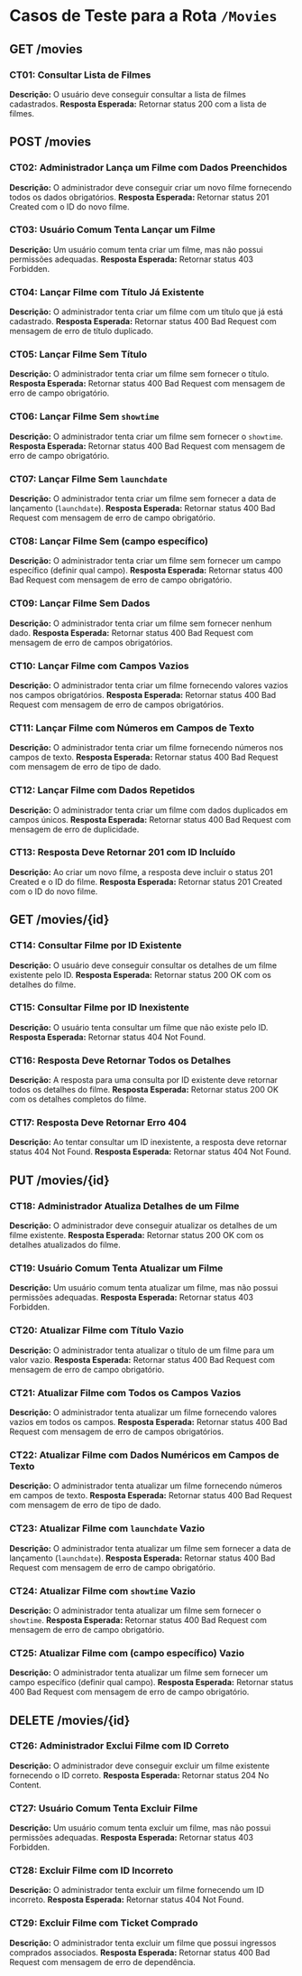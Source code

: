 # Casos de Teste para a Rota `/Movies`

## GET /movies

### CT01: Consultar Lista de Filmes
**Descrição:** O usuário deve conseguir consultar a lista de filmes cadastrados.
**Resposta Esperada:** Retornar status 200 com a lista de filmes.

## POST /movies

### CT02: Administrador Lança um Filme com Dados Preenchidos
**Descrição:** O administrador deve conseguir criar um novo filme fornecendo todos os dados obrigatórios.
**Resposta Esperada:** Retornar status 201 Created com o ID do novo filme.

### CT03: Usuário Comum Tenta Lançar um Filme
**Descrição:** Um usuário comum tenta criar um filme, mas não possui permissões adequadas.
**Resposta Esperada:** Retornar status 403 Forbidden.

### CT04: Lançar Filme com Título Já Existente
**Descrição:** O administrador tenta criar um filme com um título que já está cadastrado.
**Resposta Esperada:** Retornar status 400 Bad Request com mensagem de erro de título duplicado.

### CT05: Lançar Filme Sem Título
**Descrição:** O administrador tenta criar um filme sem fornecer o título.
**Resposta Esperada:** Retornar status 400 Bad Request com mensagem de erro de campo obrigatório.

### CT06: Lançar Filme Sem `showtime`
**Descrição:** O administrador tenta criar um filme sem fornecer o `showtime`.
**Resposta Esperada:** Retornar status 400 Bad Request com mensagem de erro de campo obrigatório.

### CT07: Lançar Filme Sem `launchdate`
**Descrição:** O administrador tenta criar um filme sem fornecer a data de lançamento (`launchdate`).
**Resposta Esperada:** Retornar status 400 Bad Request com mensagem de erro de campo obrigatório.

### CT08: Lançar Filme Sem (campo específico)
**Descrição:** O administrador tenta criar um filme sem fornecer um campo específico (definir qual campo).
**Resposta Esperada:** Retornar status 400 Bad Request com mensagem de erro de campo obrigatório.

### CT09: Lançar Filme Sem Dados
**Descrição:** O administrador tenta criar um filme sem fornecer nenhum dado.
**Resposta Esperada:** Retornar status 400 Bad Request com mensagem de erro de campos obrigatórios.

### CT10: Lançar Filme com Campos Vazios
**Descrição:** O administrador tenta criar um filme fornecendo valores vazios nos campos obrigatórios.
**Resposta Esperada:** Retornar status 400 Bad Request com mensagem de erro de campos obrigatórios.

### CT11: Lançar Filme com Números em Campos de Texto
**Descrição:** O administrador tenta criar um filme fornecendo números nos campos de texto.
**Resposta Esperada:** Retornar status 400 Bad Request com mensagem de erro de tipo de dado.

### CT12: Lançar Filme com Dados Repetidos
**Descrição:** O administrador tenta criar um filme com dados duplicados em campos únicos.
**Resposta Esperada:** Retornar status 400 Bad Request com mensagem de erro de duplicidade.

### CT13: Resposta Deve Retornar 201 com ID Incluído
**Descrição:** Ao criar um novo filme, a resposta deve incluir o status 201 Created e o ID do filme.
**Resposta Esperada:** Retornar status 201 Created com o ID do novo filme.

## GET /movies/{id}

### CT14: Consultar Filme por ID Existente
**Descrição:** O usuário deve conseguir consultar os detalhes de um filme existente pelo ID.
**Resposta Esperada:** Retornar status 200 OK com os detalhes do filme.

### CT15: Consultar Filme por ID Inexistente
**Descrição:** O usuário tenta consultar um filme que não existe pelo ID.
**Resposta Esperada:** Retornar status 404 Not Found.

### CT16: Resposta Deve Retornar Todos os Detalhes
**Descrição:** A resposta para uma consulta por ID existente deve retornar todos os detalhes do filme.
**Resposta Esperada:** Retornar status 200 OK com os detalhes completos do filme.

### CT17: Resposta Deve Retornar Erro 404
**Descrição:** Ao tentar consultar um ID inexistente, a resposta deve retornar status 404 Not Found.
**Resposta Esperada:** Retornar status 404 Not Found.

## PUT /movies/{id}

### CT18: Administrador Atualiza Detalhes de um Filme
**Descrição:** O administrador deve conseguir atualizar os detalhes de um filme existente.
**Resposta Esperada:** Retornar status 200 OK com os detalhes atualizados do filme.

### CT19: Usuário Comum Tenta Atualizar um Filme
**Descrição:** Um usuário comum tenta atualizar um filme, mas não possui permissões adequadas.
**Resposta Esperada:** Retornar status 403 Forbidden.

### CT20: Atualizar Filme com Título Vazio
**Descrição:** O administrador tenta atualizar o título de um filme para um valor vazio.
**Resposta Esperada:** Retornar status 400 Bad Request com mensagem de erro de campo obrigatório.

### CT21: Atualizar Filme com Todos os Campos Vazios
**Descrição:** O administrador tenta atualizar um filme fornecendo valores vazios em todos os campos.
**Resposta Esperada:** Retornar status 400 Bad Request com mensagem de erro de campos obrigatórios.

### CT22: Atualizar Filme com Dados Numéricos em Campos de Texto
**Descrição:** O administrador tenta atualizar um filme fornecendo números em campos de texto.
**Resposta Esperada:** Retornar status 400 Bad Request com mensagem de erro de tipo de dado.

### CT23: Atualizar Filme com `launchdate` Vazio
**Descrição:** O administrador tenta atualizar um filme sem fornecer a data de lançamento (`launchdate`).
**Resposta Esperada:** Retornar status 400 Bad Request com mensagem de erro de campo obrigatório.

### CT24: Atualizar Filme com `showtime` Vazio
**Descrição:** O administrador tenta atualizar um filme sem fornecer o `showtime`.
**Resposta Esperada:** Retornar status 400 Bad Request com mensagem de erro de campo obrigatório.

### CT25: Atualizar Filme com (campo específico) Vazio
**Descrição:** O administrador tenta atualizar um filme sem fornecer um campo específico (definir qual campo).
**Resposta Esperada:** Retornar status 400 Bad Request com mensagem de erro de campo obrigatório.

## DELETE /movies/{id}

### CT26: Administrador Exclui Filme com ID Correto
**Descrição:** O administrador deve conseguir excluir um filme existente fornecendo o ID correto.
**Resposta Esperada:** Retornar status 204 No Content.

### CT27: Usuário Comum Tenta Excluir Filme
**Descrição:** Um usuário comum tenta excluir um filme, mas não possui permissões adequadas.
**Resposta Esperada:** Retornar status 403 Forbidden.

### CT28: Excluir Filme com ID Incorreto
**Descrição:** O administrador tenta excluir um filme fornecendo um ID incorreto.
**Resposta Esperada:** Retornar status 404 Not Found.

### CT29: Excluir Filme com Ticket Comprado
**Descrição:** O administrador tenta excluir um filme que possui ingressos comprados associados.
**Resposta Esperada:** Retornar status 400 Bad Request com mensagem de erro de dependência.
